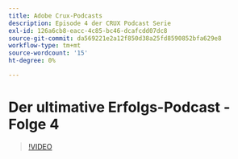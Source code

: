 ```yaml
---
title: Adobe Crux-Podcasts
description: Episode 4 der CRUX Podcast Serie
exl-id: 126a6cb8-eacc-4c85-bc46-dcafcdd07dc8
source-git-commit: da569221e2a12f850d38a25fd8590852bfa629e8
workflow-type: tm+mt
source-wordcount: '15'
ht-degree: 0%

---
```


# Der ultimative Erfolgs-Podcast - Folge 4

>[!VIDEO](https://video.tv.adobe.com/v/3428830?quality=12learn=on)
